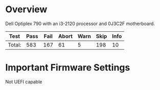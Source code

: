 # Overview

Dell Optiplex 790 with an i3-2120 processor and 0J3C2F motherboard.

| Test           |Pass |Fail |Abort|Warn |Skip |Info |
|----------------|-----|-----|-----|-----|-----|-----|
| Total:         |  583|  167|   61|    5|  198|   10|


# Important Firmware Settings

Not UEFI capable
